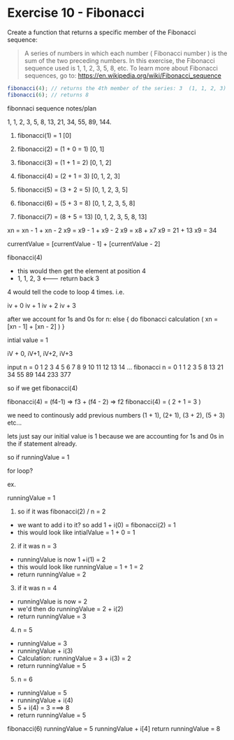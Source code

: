 # Exercise 10 - Fibonacci

Create a function that returns a specific member of the Fibonacci sequence:

> A series of numbers in which each number ( Fibonacci number ) is the sum of the two preceding numbers.
> In this exercise, the Fibonacci sequence used is 1, 1, 2, 3, 5, 8, etc.
> To learn more about Fibonacci sequences, go to: https://en.wikipedia.org/wiki/Fibonacci_sequence

```javascript
fibonacci(4); // returns the 4th member of the series: 3  (1, 1, 2, 3)
fibonacci(6); // returns 8
```

fibonnaci sequence notes/plan

1, 1, 2, 3, 5, 8, 13, 21, 34, 55, 89, 144.

1. fibonacci(1) = 1 [0]

2. fibonacci(2) = (1 + 0 = 1) [0, 1]

3. fibonacci(3) = (1 + 1 = 2) [0, 1, 2]

4. fibonacci(4) = (2 + 1 = 3) [0, 1, 2, 3]

5. fibonacci(5) = (3 + 2 = 5) [0, 1, 2, 3, 5]

6. fibonacci(6) = (5 + 3 = 8) [0, 1, 2, 3, 5, 8]

7. fibonacci(7) = (8 + 5 = 13) [0, 1, 2, 3, 5, 8, 13]

xn = xn - 1 + xn - 2 
x9 = x9 - 1 + x9 - 2 
x9 = x8 + x7 
x9 = 21 + 13
x9 = 34

currentValue = [currentValue - 1] + [currentValue - 2]


fibonacci(4)
- this would then get the element at position 4
- 1, 1, 2, 3 <--- return back 3

4 would tell the code to loop 4 times.
i.e. 

iv + 0 
iv + 1 
iv + 2
iv + 3 


after we account for 1s and 0s for n:
  else {
    do fibonacci calculation ( xn = [xn - 1] + [xn - 2] )
  }


intial value = 1

iV + 0, iV+1, iV+2, iV+3

 input n =		  0 1	2	3	4	5	6	7	8	9	10	11	12	13	14	...
 fibonacci n =	0	1	1	2	3	5	8	13	21	34	55	89	144	233	377
 
so if we get fibonacci(4) 

fibonacci(4) =  (f4-1) => f3 + (f4 - 2) => f2 
fibonacci(4) = ( 2 + 1 = 3 )

we need to continously add previous numbers
(1 + 1), (2+ 1), (3 + 2), (5 + 3) etc... 

lets just say our initial value is 1 because we are accounting for 1s and 0s in the if statement already. 

so if runningValue = 1 

for loop? 

  ex.

  runningValue = 1 

  1. so if it was fibonacci(2) / n = 2
   - we want to add i to it? so add 1 + i(0) = fibonacci(2) = 1
   - this would look like intialValue = 1 + 0 = 1

  2. if it was n = 3 
   - runningValue is now 1 +i(1) = 2 
   - this would look like runningValue = 1 + 1 = 2  
   - return runningValue = 2 

  3. if it was n = 4 
   - runningValue is now = 2 
   - we'd then do runningValue = 2 + i(2) 
   - return runningValue = 3 

  4. n = 5 
   - runningValue = 3 
   - runningValue + i(3)
   - Calculation: runningValue = 3 + i(3) = 2 
   - return runningValue = 5

  5. n = 6 
   - runningValue = 5 
   - runningValue + i(4)
   - 5 + i(4) = 3 ===> 8 
   - return runningValue = 5


fibonacci(6) 
runningValue = 5 
runningValue + i[4] 
return runningValue = 8
